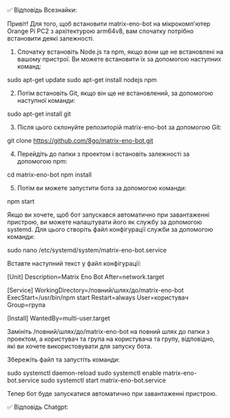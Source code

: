 

✅ Відповідь Всезнайки:

Привіт! Для того, щоб встановити matrix-eno-bot на мікрокомп'ютер Orange Pi PC2 з архітектурою arm64v8, вам спочатку потрібно встановити деякі залежності.

1. Спочатку встановіть Node.js та npm, якщо вони ще не встановлені на вашому пристрої. Ви можете встановити їх за допомогою наступних команд:

sudo apt-get update
sudo apt-get install nodejs npm


2. Потім встановіть Git, якщо він ще не встановлений, за допомогою наступної команди:

sudo apt-get install git


3. Після цього склонуйте репозиторій matrix-eno-bot за допомогою Git:

git clone https://github.com/8go/matrix-eno-bot.git


4. Перейдіть до папки з проектом і встановіть залежності за допомогою npm:

cd matrix-eno-bot
npm install


5. Потім ви можете запустити бота за допомогою команди:

npm start


Якщо ви хочете, щоб бот запускався автоматично при завантаженні пристрою, ви можете налаштувати його як службу за допомогою systemd. Для цього створіть файл конфігурації служби за допомогою команди:

sudo nano /etc/systemd/system/matrix-eno-bot.service


Вставте наступний текст у файл конфігурації:

[Unit]
Description=Matrix Eno Bot
After=network.target

[Service]
WorkingDirectory=/повний/шлях/до/matrix-eno-bot
ExecStart=/usr/bin/npm start
Restart=always
User=користувач
Group=група

[Install]
WantedBy=multi-user.target


Замініть /повний/шлях/до/matrix-eno-bot на повний шлях до папки з проектом, а користувач та група на користувача та групу, відповідно, які ви хочете використовувати для запуску бота.

Збережіть файл та запустіть команди:

sudo systemctl daemon-reload
sudo systemctl enable matrix-eno-bot.service
sudo systemctl start matrix-eno-bot.service


Тепер бот буде запускатися автоматично при завантаженні пристрою.

✅ Відповідь Chatgpt:


